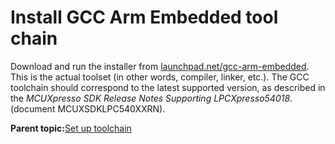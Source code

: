 # Install GCC Arm Embedded tool chain

Download and run the installer from [launchpad.net/gcc-arm-embedded](https://launchpad.net/gcc-arm-embedded). This is the actual toolset \(in other words, compiler, linker, etc.\). The GCC toolchain should correspond to the latest supported version, as described in the *MCUXpresso SDK Release Notes Supporting LPCXpresso54018*. \(document MCUXSDKLPC540XXRN\).

**Parent topic:**[Set up toolchain](../topics/set_up_toolchain.md)

